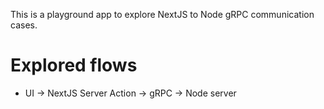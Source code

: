 This is a playground app to explore NextJS to Node gRPC communication cases.

# Explored flows

- UI -> NextJS Server Action -> gRPC -> Node server

